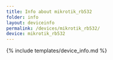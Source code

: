 ```yaml
---
title: Info about mikrotik_rb532
folder: info
layout: deviceinfo
permalink: /devices/mikrotik_rb532/
device: mikrotik_rb532
---
```

{% include templates/device_info.md %}
